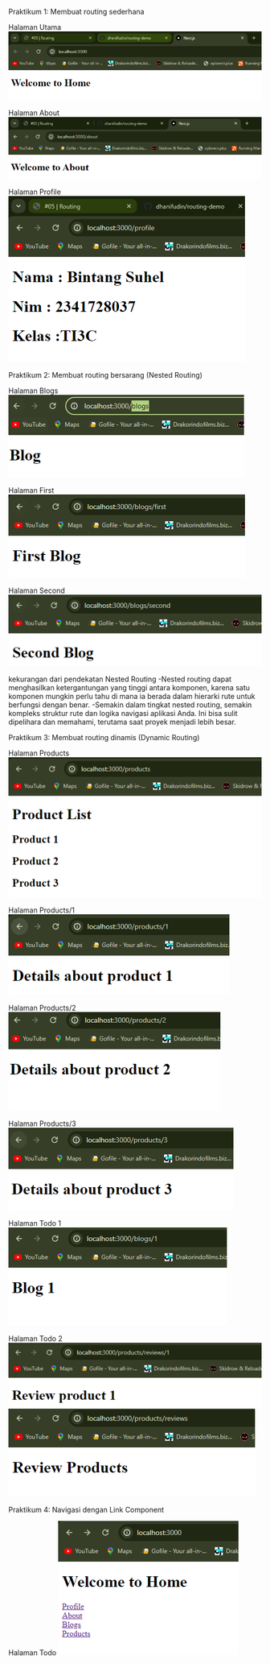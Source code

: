 Praktikum 1: Membuat routing sederhana

Halaman Utama
![Step-1](images/p1l1.png)

Halaman About
![Step-2](images/p1l2.png)

Halaman Profile
![Step-3](images/p1l3.png)


Praktikum 2: Membuat routing bersarang (Nested Routing)

Halaman Blogs
![Blogs](images/Blogs.png)

Halaman First
![First](images/first.png)

Halaman Second
![Second](images/second.png)

kekurangan dari pendekatan Nested Routing
-Nested routing dapat menghasilkan ketergantungan yang tinggi antara komponen, karena satu komponen mungkin perlu tahu di mana ia berada dalam hierarki rute untuk berfungsi dengan benar.
-Semakin dalam tingkat nested routing, semakin kompleks struktur rute dan logika navigasi aplikasi Anda. Ini bisa sulit dipelihara dan memahami, terutama saat proyek menjadi lebih besar.


Praktikum 3: Membuat routing dinamis (Dynamic Routing)

Halaman Products
![Products](images/Products.png)

Halaman Products/1
![Products/1](images/products1.png)

Halaman Products/2
![Products/2](images/products2.png)

Halaman Products/3
![Products/3](images/products3.png)

Halaman Todo 1
![Todo-1](images/praktek3Todo1.png)

Halaman Todo 2
![Todo-2_1](images/praktek3Todo2_1.png)
![Todo-2_2](images/praktek3Todo2_2.png)


Praktikum 4: Navigasi dengan Link Component

Halaman Todo
![Todo](images/praktek4Todo1.png)
